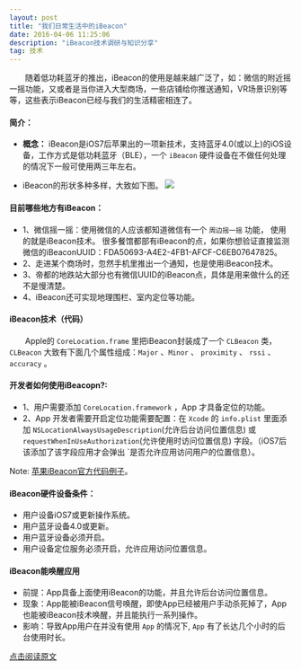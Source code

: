 ```yaml
---
layout: post
title: "我们日常生活中的iBeacon"
date: 2016-04-06 11:25:06 
description: "iBeacon技术调研与知识分享"
tag: 技术
---
```


　　随着低功耗蓝牙的推出，iBeacon的使用是越来越广泛了，如：微信的附近摇一摇功能，又或者是当你进入大型商场，一些店铺给你推送通知，VR场景识别等等，这些表示iBeacon已经与我们的生活精密相连了。  

#### 简介：  

* **概念：** iBeacon是iOS7后苹果出的一项新技术，支持蓝牙4.0(或以上)的iOS设备，工作方式是低功耗蓝牙（BLE），一个 `iBeacon` 硬件设备在不做任何处理的情况下一般可使用两三年左右。


* iBeacon的形状多种多样，大致如下图。
![](/assets/images/iBeacon.png)



#### 目前哪些地方有iBeacon：
* 1、微信摇一摇：使用微信的人应该都知道微信有一个 `周边摇一摇` 功能， 使用的就是iBeacon技术。 很多餐馆都部有iBeacon的点，如果你想验证直接监测微信的iBeaconUUID：FDA50693-A4E2-4FB1-AFCF-C6EB07647825。  
* 2、走进某个商场时，忽然手机里推出一个通知，也是使用iBeacon技术。   
* 3、帝都的地跌站大部分也有微信UUID的iBeacon点，具体是用来做什么的还不是慢清楚。  
* 4、iBeacon还可实现地理围栏、室内定位等功能。
  

#### iBeacon技术（代码） 
　　Apple的 `CoreLocation.frame` 里把iBeacon封装成了一个 `CLBeacon` 类，`CLBeacon` 大致有下面几个属性组成：`Major` 、`Minor` 、 `proximity` 、 `rssi` 、 `accuracy` 。   
 

     
   
#### 开发者如何使用iBeacopn?:         
* 1、用户需要添加 `CoreLocation.framework` ，App 才具备定位的功能。
* 2、App 开发者需要开启定位功能需要配置：在 `Xcode` 的 `info.plist` 里面添加 `NSLocationAlwaysUsageDescription`(允许后台访问位置信息) 或 `requestWhenInUseAuthorization`(允许使用时访问位置信息) 字段。（iOS7后该添加了该字段应用才会弹出 `是否允许应用访问用户的位置信息）。

Note: [苹果iBeacon官方代码例子](https://developer.apple.com/library/prerelease/content/samplecode/AirLocate/Introduction/Intro.html)。    

#### iBeacon硬件设备条件：
* 用户设备iOS7或更新操作系统。
* 用户蓝牙设备4.0或更新。
* 用户蓝牙设备必须开启。
* 用户设备定位服务必须开启，允许应用访问位置信息。


#### iBeacon能唤醒应用
* 前提：App具备上面使用iBeacon的功能，并且允许后台访问位置信息。
* 现象：App能被iBeacon信号唤醒，即使App已经被用户手动杀死掉了，App也能被iBeacon技术唤醒，并且能执行一系列操作。
* 影响：导致App用户在并没有使用 `App` 的情况下, `App` 有了长达几个小时的后台使用时长。

[点击阅读原文](http://baixin.io/2016/04/iBeacon/)      
